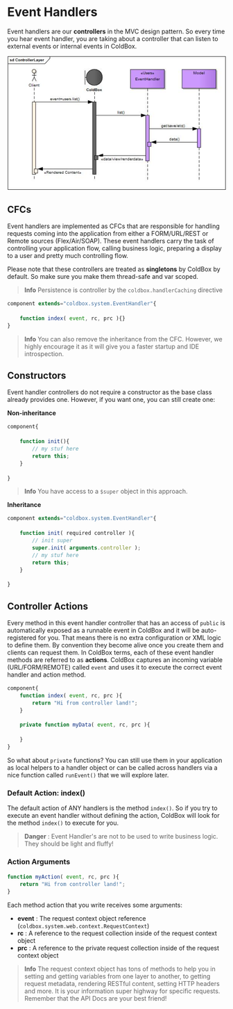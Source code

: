 # Event Handlers

Event handlers are our **controllers** in the MVC design pattern. So every time you hear event handler, you are taking about a controller that can listen to external events or internal events in ColdBox.

<img src="../images/ControllerLayer.jpg">

## CFCs
Event handlers are implemented as CFCs that are responsible for handling requests coming into the application from either a FORM/URL/REST or Remote sources (Flex/Air/SOAP). These event handlers carry the task of controlling your application flow, calling business logic, preparing a display to a user and pretty much controlling flow.  

Please note that these controllers are treated as **singletons** by ColdBox by default.  So make sure you make them thread-safe and var scoped.

> **Info** Persistence is controller by the <code>coldbox.handlerCaching</code> directive


```js
component extends="coldbox.system.EventHandler"{

    function index( event, rc, prc ){}
}
```

> **Info** You can also remove the inheritance from the CFC.  However, we highly encourage it as it will give you a faster startup and IDE introspection.

## Constructors
Event handler controllers do not require a constructor as the base class already provides one.  However, if you want one, you can still create one:

**Non-inheritance**
```js
component{

	function init(){
		// my stuf here
		return this;
	}
	
}
```

> **Info** You have access to a <code>$super</code> object in this approach.

**Inheritance**

```js
component extends="coldbox.system.EventHandler"{

	function init( required controller ){
		// init super
		super.init( arguments.controller );
		// my stuf here
		return this;
	}
	
}
```

## Controller Actions
Every method in this event handler controller that has an access of `public` is automatically exposed as a runnable event in ColdBox and it will be auto-registered for you. That means there is no extra configuration or XML logic to define them. By convention they become alive once you create them and clients can request them. In ColdBox terms, each of these event handler methods are referred to as **actions**. ColdBox captures an incoming variable (URL/FORM/REMOTE) called `event` and uses it to execute the correct event handler  and action method.

```js
component{
	function index( event, rc, prc ){
		return "Hi from controller land!";
	}
	
	private function myData( event, rc, prc ){
	
	}
}
```

So what about <code>private</code> functions?  You can still use them in your application as local helpers to a handler object or can be called across handlers via a nice function called <code>runEvent()</code> that we will explore later.


### Default Action: index()
The default action of ANY handlers is the method `index()`.  So if you try to execute an event handler without defining the action, ColdBox will look for the method `index()` to execute for you.

> **Danger** : Event Handler's are not to be used to write business logic.  They should be light and fluffy!


### Action Arguments

```js
function myAction( event, rc, prc ){
	return "Hi from controller land!";
}
```

Each method action that you write receives some arguments:

* **event** : The request context object reference (<code>coldbox.system.web.context.RequestContext</code>)
* **rc** : A reference to the request collection inside of the request context object
* **prc** : A reference to the private request collection inside of the request context object


> **Info** The request context object has tons of methods to help you in setting and getting variables from one layer to another, to getting request metadata, rendering RESTful content, setting HTTP headers and more. It is your information super highway for specific requests. Remember that the API Docs are your best friend!








